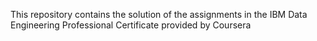 This repository contains the solution of the assignments in the IBM Data Engineering Professional Certificate provided by Coursera
